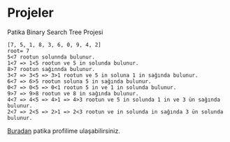 # Projeler
Patika Binary Search Tree Projesi
```
[7, 5, 1, 8, 3, 6, 0, 9, 4, 2]
root= 7
5<7 rootun solunnda bulunur.
1<7 => 1<5 rootun ve 5 in solunda bulunur.
8>7 rootun sağınnda bulunur.
3<7 => 3<5 => 3>1 rootun ve 5 in soluna 1 in sağında bulunur.
6<7 => 6>5 rootun soluna 5 in sağında bulunur.
0<7 => 0<5 => 0<1 rootun 5 in ve 1 in solunda bulunur.
9>7 => 9>8 rootun ve 8 in sağında bulunur.
4<7 => 4<5 => 4>1 => 4>3 rootun ve 5 in solunda 1 in ve 3 ün sağında bulunur.
2<7 => 2<5 => 2>1 => 2<3 rootun ve in solunda in sağında 3 ün solunda bulunur.
```
[Buradan](https://app.patika.dev/exthia) patika profilime ulaşabilirsiniz.
